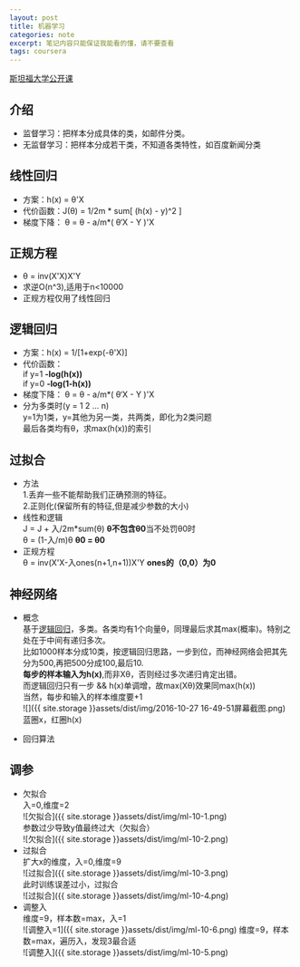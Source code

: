 ```yaml
---
layout: post
title: 机器学习
categories: note
excerpt: 笔记内容只能保证我能看的懂，请不要查看
tags: coursera
---
```


[斯坦福大学公开课](//coursera.org/learn/machine-learning)

## 介绍

- 监督学习：把样本分成具体的类，如邮件分类。
- 无监督学习：把样本分成若干类，不知道各类特性，如百度新闻分类

## 线性回归
- 方案：h(x) = θ'X
- 代价函数：J(θ) = 1/2m * sum[ (h(x) - y)^2 ]
- 梯度下降： θ = θ - a/m*( θ‘X - Y )'X

## 正规方程
- θ = inv(X'X)X'Y
- 求逆O(n^3),适用于n<10000
- 正规方程仅用了线性回归

## 逻辑回归  
- 方案：h(x) = 1/[1+exp(-θ'X)]
- 代价函数：  
  if y=1 	**-log(h(x))**    
  if y=0	 **-log(1-h(x))**
- 梯度下降： θ = θ - a/m*( θ‘X - Y )'X
- 分为多类时(y = 1 2 ... n)  
  y=1为1类，y=其他为另一类，共两类，即化为2类问题  
  最后各类均有θ，求max(h(x))的索引

## 过拟合  
- 方法  
	1.丢弃一些不能帮助我们正确预测的特征。  
	2.正则化(保留所有的特征,但是减少参数的大小)  
-  线性和逻辑  
  J = J + 入/2m*sum(θ) **θ不包含θ0**当不处罚θ0时  
  θ = (1-入/m)θ
  **θ0 = θ0**    
- 正规方程  
  θ = inv(X'X-入ones(n+1,n+1))X'Y **ones的（0,0）为0**  

## 神经网络
- 概念  
  基于[逻辑回归](./#逻辑回归)，多类。各类均有1个向量θ，同理最后求其max(概率)。特别之处在于中间有递归多次。  
  比如1000样本分成10类，按逻辑回归思路，一步到位，而神经网络会把其先分为500,再把500分成100,最后10.  
  **每步的样本输入为h(x)**,而非Xθ，否则经过多次递归肯定出错。  
  而逻辑回归只有一步 && h(x)单调增，故max(Xθ)效果同max(h(x))  
  当然，每步和输入的样本维度要+1  
  ![]({{ site.storage }}assets/dist/img/2016-10-27 16-49-51屏幕截图.png)  
  蓝圈x，红圈h(x)  

- 回归算法  

## 调参  

- 欠拟合  
入=0,维度=2  
![欠拟合]({{ site.storage }}assets/dist/img/ml-10-1.png)  
参数过少导致y值最终过大（欠拟合）  
![欠拟合]({{ site.storage }}assets/dist/img/ml-10-2.png)  
- 过拟合  
扩大x的维度，入=0,维度=9  
![过拟合]({{ site.storage }}assets/dist/img/ml-10-3.png)  
此时训练误差过小，过拟合  
![过拟合]({{ site.storage }}assets/dist/img/ml-10-4.png)  
- 调整入  
维度=9，样本数=max，入=1  
![调整入=1]({{ site.storage }}assets/dist/img/ml-10-6.png)
维度=9，样本数=max，遍历入，发现3最合适  
![调整入]({{ site.storage }}assets/dist/img/ml-10-5.png)   
